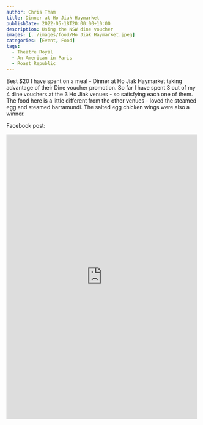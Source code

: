 ```yaml
---
author: Chris Tham
title: Dinner at Ho Jiak Haymarket
publishDate: 2022-05-18T20:00:00+10:00
description: Using the NSW dine voucher
images: [../images/food/Ho Jiak Haymarket.jpeg]
categories: [Event, Food]
tags:
  - Theatre Royal
  - An American in Paris
  - Roast Republic
---
```


Best $20 I have spent on a meal - Dinner at Ho Jiak Haymarket taking advantage of their Dine voucher promotion. So far I have spent 3 out of my 4 dine vouchers at the 3 Ho Jiak venues - so satisfying each one of them. The food here is a little different from the other venues - loved the steamed egg and steamed barramundi. The salted egg chicken wings were also a winner.

Facebook post:

<iframe src="https://www.facebook.com/plugins/post.php?href=https%3A%2F%2Fwww.facebook.com%2Fchris1.tham%2Fposts%2Fpfbid02Act2ZiPjNahQXqPtYw9chMhzUgxH9zRZ9ScvQnrmD6XBaVLHhZevo5DtYQrqEemfl&show_text=true&width=500" width="500" height="742" style="border:none;overflow:hidden" scrolling="no" frameborder="0" allowfullscreen="true" allow="autoplay; clipboard-write; encrypted-media; picture-in-picture; web-share"></iframe>
